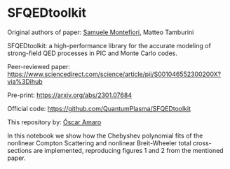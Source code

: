 # SFQEDtoolkit

Original authors of paper: [Samuele Montefiori](https://github.com/smontefiori), Matteo Tamburini

SFQEDtoolkit: a high-performance library for the accurate modeling of strong-field QED processes in PIC and Monte Carlo codes.

Peer-reviewed paper: https://www.sciencedirect.com/science/article/pii/S001046552300200X?via%3Dihub

Pre-print: https://arxiv.org/abs/2301.07684

Official code: https://github.com/QuantumPlasma/SFQEDtoolkit

This repository by: [Óscar Amaro](https://github.com/OsAmaro)

In this notebook we show how the Chebyshev polynomial fits of the nonlinear Compton Scattering and nonlinear Breit-Wheeler total cross-sections are implemented, reproducing figures 1 and 2 from the mentioned paper.

